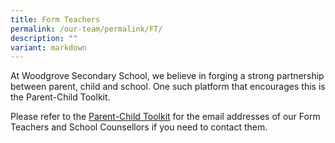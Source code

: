 ```yaml
---
title: Form Teachers
permalink: /our-team/permalink/FT/
description: ""
variant: markdown
---
```

At Woodgrove Secondary School, we believe in forging a strong partnership between parent, child and school. One such platform that encourages this is the Parent-Child Toolkit. 

Please refer to the [Parent-Child Toolkit](https://docs.google.com/document/d/1oJF28M6tq9brzRobOmlRMLNUf62ZB2tbPi8BwWL54x4/edit) for the email addresses of our Form Teachers and School Counsellors if you need to contact them.